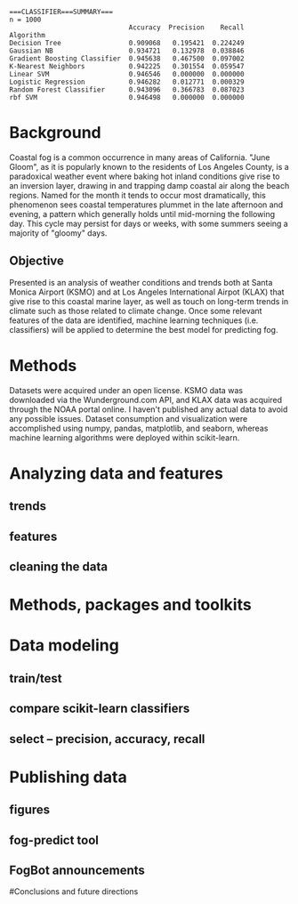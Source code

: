 
```
===CLASSIFIER===SUMMARY===
n = 1000
                              Accuracy  Precision    Recall
Algorithm                                                  
Decision Tree                 0.909068   0.195421  0.224249
Gaussian NB                   0.934721   0.132978  0.038846
Gradient Boosting Classifier  0.945638   0.467500  0.097002
K-Nearest Neighbors           0.942225   0.301554  0.059547
Linear SVM                    0.946546   0.000000  0.000000
Logistic Regression           0.946282   0.012771  0.000329
Random Forest Classifier      0.943096   0.366783  0.087023
rbf SVM                       0.946498   0.000000  0.000000
```

# Background
Coastal fog is a common occurrence in many areas of California. "June Gloom", as it is popularly known to the residents of Los Angeles County, is a paradoxical weather event where baking hot inland conditions give rise to an inversion layer, drawing in and trapping damp coastal air along the beach regions. Named for the month it tends to occur most dramatically, this phenomenon sees coastal temperatures plummet in the late afternoon and evening, a pattern which generally holds until mid-morning the following day. This cycle may persist for days or weeks, with some summers seeing a majority of "gloomy" days.

## Objective
Presented is an analysis of weather conditions and trends both at Santa Monica Airport (KSMO) and at Los Angeles International Airpot (KLAX) that give rise to this coastal marine layer, as well as touch on long-term trends in climate such as those related to climate change. Once some relevant features of the data are identified, machine learning techniques (i.e. classifiers) will be applied to determine the best model for predicting fog.

# Methods
Datasets were acquired under an open license. KSMO data was downloaded via the Wunderground.com API, and KLAX data was acquired through the NOAA portal online. I haven't published any actual data to avoid any possible issues. Dataset consumption and visualization were accomplished using numpy, pandas, matplotlib, and seaborn, whereas machine learning algorithms were deployed within scikit-learn.

# Analyzing data and features
## trends

## features
## cleaning the data

# Methods, packages and toolkits


# Data modeling
## train/test
## compare scikit-learn classifiers
## select – precision, accuracy, recall

# Publishing data
## figures
## fog-predict tool
## FogBot announcements

#Conclusions and future directions

